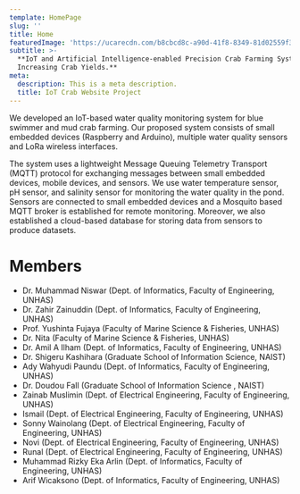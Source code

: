 ```yaml
---
template: HomePage
slug: ''
title: Home
featuredImage: 'https://ucarecdn.com/b8cbcd8c-a90d-41f8-8349-81d02559f3aa/'
subtitle: >-
  **IoT and Artificial Intelligence-enabled Precision Crab Farming System for
  Increasing Crab Yields.**
meta:
  description: This is a meta description.
  title: IoT Crab Website Project
---
```

We developed an IoT-based water quality monitoring system for blue swimmer and mud crab farming. Our proposed system consists of small embedded devices (Raspberry and Arduino), multiple water quality sensors and LoRa wireless interfaces.

The system uses a lightweight Message Queuing Telemetry Transport (MQTT) protocol for exchanging messages between small embedded devices, mobile devices, and sensors. We use water temperature sensor, pH sensor, and salinity sensor for monitoring the water quality in the pond. Sensors are connected to small embedded devices and a Mosquito based MQTT broker is established for remote monitoring. Moreover, we also established a cloud-based database for storing data from sensors to produce datasets.

# Members

* Dr. Muhammad Niswar (Dept. of Informatics, Faculty of Engineering, UNHAS)
* Dr. Zahir Zainuddin (Dept. of Informatics, Faculty of Engineering, UNHAS)
* Prof. Yushinta Fujaya (Faculty of Marine Science & Fisheries, UNHAS)
* Dr. Nita (Faculty of Marine Science & Fisheries, UNHAS)
* Dr. Amil A Ilham (Dept. of Informatics, Faculty of Engineering, UNHAS)
* Dr. Shigeru Kashihara (Graduate School of Information Science, NAIST)
* Ady Wahyudi Paundu (Dept. of Informatics, Faculty of Engineering, UNHAS)
* Dr. Doudou Fall (Graduate School of Information Science , NAIST)
* Zainab Muslimin (Dept. of Electrical Engineering, Faculty of Engineering, UNHAS)
* Ismail (Dept. of Electrical Engineering, Faculty of Engineering, UNHAS)
* Sonny Wainolang (Dept. of Electrical Engineering, Faculty of Engineering, UNHAS)
* Novi (Dept. of Electrical Engineering, Faculty of Engineering, UNHAS)
* Runal (Dept. of Electrical Engineering, Faculty of Engineering, UNHAS)
* Muhammad Rizky Eka Arlin (Dept. of Informatics, Faculty of Engineering, UNHAS)
* Arif Wicaksono (Dept. of Informatics, Faculty of Engineering, UNHAS)
